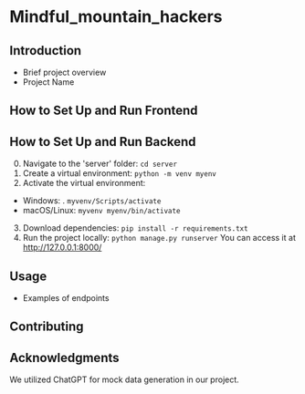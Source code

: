# Mindful_mountain_hackers

## Introduction
- Brief project overview
- Project Name

## How to Set Up and Run Frontend

## How to Set Up and Run Backend

0. Navigate to the 'server' folder: `cd server`
1. Create a virtual environment: `python -m venv myenv`
2. Activate the virtual environment:
  - Windows: . `myvenv/Scripts/activate`
  - macOS/Linux: `myvenv myenv/bin/activate`
3. Download dependencies: `pip install -r requirements.txt`
4. Run the project locally: `python manage.py runserver` You can access it at http://127.0.0.1:8000/

## Usage
- Examples of endpoints

## Contributing

## Acknowledgments
We utilized ChatGPT for mock data generation in our project.
